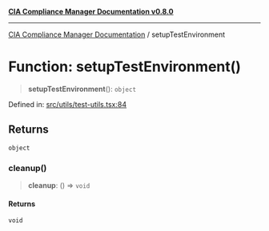[**CIA Compliance Manager Documentation v0.8.0**](../README.md)

***

[CIA Compliance Manager Documentation](../globals.md) / setupTestEnvironment

# Function: setupTestEnvironment()

> **setupTestEnvironment**(): `object`

Defined in: [src/utils/test-utils.tsx:84](https://github.com/Hack23/cia-compliance-manager/blob/fa2f95f029cdcd192b3882a37d0d34753edcd349/src/utils/test-utils.tsx#L84)

## Returns

`object`

### cleanup()

> **cleanup**: () => `void`

#### Returns

`void`
